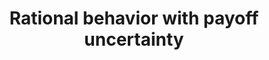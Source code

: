 ---
id_key: d008
categories: GT
tags:
- common knowledge
- rationalizability
- refinements
authors:
- Dekel, Eddie
- Fudenberg, Drew
title: Rational behavior with payoff uncertainty
journal: Journal of Economic Theory
vol: 52
pages: 243-267
year: 1990
pdf: rational-behavior-payoff-uncertainty.pdf
permalink: "/papers/d008.txt"
layout: bib
---